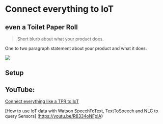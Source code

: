 # Connect everything to IoT 
## even a Toilet Paper Roll
> Short blurb about what your product does.


One to two paragraph statement about your product and what it does.

![](header.png)

## Setup


## YouTube:
[Connect everything like a TPR to IoT](https://www.youtube.com/watch?v=2g79bANPTd0)

[How to use IoT data with  Watson SpeechToText, TextToSpeech and NLC to query Sensors]
(https://youtu.be/R8334oNFplA)


